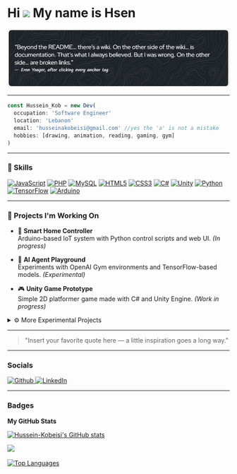 # Hi ![](https://user-images.githubusercontent.com/18350557/176309783-0785949b-9127-417c-8b55-ab5a4333674e.gif) My name is Hsen  

![alt text](https://github.com/Hussein-Kobeisi/Hussein-Kobeisi/blob/main/github-header-image.png)


---
```javascript
const Hussein_Kob = new Dev(
  occupation: 'Software Engineer'
  location: 'Lebanon'
  email: 'husseinakobeisi@gmail.com' //yes the 'a' is not a mistake
  hobbies: [drawing, animation, reading, gaming, gym]
)
```
---

### 🧰 Skills

<p align="left">
  <a href="https://developer.mozilla.org/en-US/docs/Web/JavaScript" target="_blank" rel="noreferrer"><img src="https://raw.githubusercontent.com/danielcranney/readme-generator/main/public/icons/skills/javascript-colored.svg" width="36" height="36" alt="JavaScript" title="JavaScript"/></a>
  <a href="https://www.php.net/" target="_blank" rel="noreferrer"><img src="https://raw.githubusercontent.com/danielcranney/readme-generator/main/public/icons/skills/php-colored.svg" width="36" height="36" alt="PHP" title="PHP"/></a>
  <a href="https://www.mysql.com/" target="_blank" rel="noreferrer"><img src="https://raw.githubusercontent.com/danielcranney/readme-generator/main/public/icons/skills/mysql-colored.svg" width="36" height="36" alt="MySQL" title="MySQL"/></a>
  <a href="https://developer.mozilla.org/en-US/docs/Web/HTML" target="_blank" rel="noreferrer"><img src="https://raw.githubusercontent.com/danielcranney/readme-generator/main/public/icons/skills/html5-colored.svg" width="36" height="36" alt="HTML5" title="HTML5"/></a>
  <a href="https://www.w3.org/TR/CSS/" target="_blank" rel="noreferrer"><img src="https://raw.githubusercontent.com/danielcranney/readme-generator/main/public/icons/skills/css3-colored.svg" width="36" height="36" alt="CSS3" title="CSS3"/></a>
  <a href="https://docs.microsoft.com/en-us/dotnet/csharp/" target="_blank" rel="noreferrer"><img src="https://raw.githubusercontent.com/danielcranney/readme-generator/main/public/icons/skills/csharp-colored.svg" width="36" height="36" alt="C#" title="C#"/></a>
  <a href="https://unity.com/" target="_blank" rel="noreferrer"><img src="https://raw.githubusercontent.com/danielcranney/readme-generator/main/public/icons/skills/unity-colored.svg" width="36" height="36" alt="Unity" title="Unity"/></a>
  <a href="https://www.python.org/" target="_blank" rel="noreferrer"><img src="https://raw.githubusercontent.com/danielcranney/readme-generator/main/public/icons/skills/python-colored.svg" width="36" height="36" alt="Python" title="Python"/></a>
  <a href="https://www.tensorflow.org/" target="_blank" rel="noreferrer"><img src="https://raw.githubusercontent.com/danielcranney/readme-generator/main/public/icons/skills/tensorflow-colored.svg" width="36" height="36" alt="TensorFlow" title="TensorFlow"/></a>
  <a href="https://arduino.cc/" target="_blank" rel="noreferrer"><img src="https://raw.githubusercontent.com/danielcranney/readme-generator/main/public/icons/skills/arduino-colored.svg" width="36" height="36" alt="Arduino" title="Arduino"/></a>
</p>

---

### 🚀 Projects I'm Working On

- 🔧 **Smart Home Controller**  
  Arduino-based IoT system with Python control scripts and web UI. *(In progress)*

- 🧠 **AI Agent Playground**  
  Experiments with OpenAI Gym environments and TensorFlow-based models. *(Experimental)*

- 🎮 **Unity Game Prototype**  
  Simple 2D platformer game made with C# and Unity Engine. *(Work in progress)*

<details>
<summary>⚙️ More Experimental Projects</summary>

- 🧪 Reinforcement learning agent using TensorFlow and Gym  
- 🤖 Simple chatbot built with Python and basic NLP

</details>

---

> "Insert your favorite quote here — a little inspiration goes a long way."

---

### Socials

<p align="left"> <a href="https://www.github.com/Hussein-Kobeisi" target="_blank" rel="noreferrer"> <picture> <source media="(prefers-color-scheme: dark)" srcset="https://raw.githubusercontent.com/danielcranney/readme-generator/main/public/icons/socials/github-dark.svg" /> <source media="(prefers-color-scheme: light)" srcset="https://raw.githubusercontent.com/danielcranney/readme-generator/main/public/icons/socials/github.svg" /> <img src="https://raw.githubusercontent.com/danielcranney/readme-generator/main/public/icons/socials/github.svg" width="32" height="32" alt="Github" title="Github" /> </picture> </a> <a href="https://www.linkedin.com/in/hussein-kobeisi" target="_blank" rel="noreferrer"> <picture> <source media="(prefers-color-scheme: dark)" srcset="https://raw.githubusercontent.com/danielcranney/readme-generator/main/public/icons/socials/linkedin-dark.svg" /> <source media="(prefers-color-scheme: light)" srcset="https://raw.githubusercontent.com/danielcranney/readme-generator/main/public/icons/socials/linkedin.svg" /> <img src="https://raw.githubusercontent.com/danielcranney/readme-generator/main/public/icons/socials/linkedin.svg" width="32" height="32" alt="LinkedIn" title="LinkedIn" /> </picture> </a></p>

---

### Badges

<b>My GitHub Stats</b>

<a href="http://www.github.com/Hussein-Kobeisi"><img src="https://github-readme-stats.vercel.app/api?username=Hussein-Kobeisi&show_icons=true&hide=&count_private=true&title_color=0891b2&text_color=ffffff&icon_color=0891b2&bg_color=1c1917&hide_border=true&show_icons=true" alt="Hussein-Kobeisi's GitHub stats" /></a>

<a href="http://www.github.com/Hussein-Kobeisi"><img src="https://github-readme-streak-stats.herokuapp.com/?user=Hussein-Kobeisi&stroke=ffffff&background=1c1917&ring=0891b2&fire=0891b2&currStreakNum=ffffff&currStreakLabel=0891b2&sideNums=ffffff&sideLabels=ffffff&dates=ffffff&hide_border=true" /></a>

<a href="https://github.com/Hussein-Kobeisi" align="left"><img src="https://github-readme-stats.vercel.app/api/top-langs/?username=Hussein-Kobeisi&langs_count=10&title_color=0891b2&text_color=ffffff&icon_color=0891b2&bg_color=1c1917&hide_border=true&locale=en&custom_title=Top%20%Languages" alt="Top Languages" /></a>
